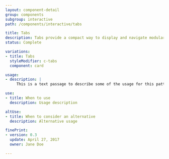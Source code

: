 ```yaml
---
layout: component-detail
group: components
subgroup: interactive
path: /components/interactive/tabs

title: Tabs
description: Tabs provide a compact way to display and navigate modular, segmented content containers.
status: Complete

variations:
- title: Tabs
  styleModifier: c-tabs
  component: card

usage:
- description: |
     This is a text passage to describe some of the usage for this pattern.

use:
- title: When to use
  description: Usage description

altUse:
- title: When to consider an alternative
  description: Alternative usage

finePrint:
- version: 0.3
  update: April 27, 2017
  owner: Jane Doe

---
```

